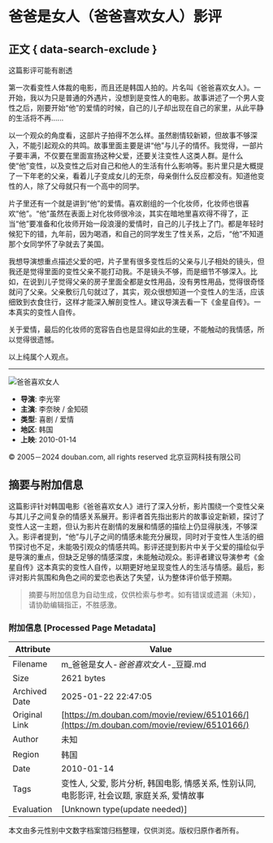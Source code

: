 # 爸爸是女人（爸爸喜欢女人）影评

## 正文 { data-search-exclude }


这篇影评可能有剧透

第一次看变性人体裁的电影，而且还是韩国人拍的。片名叫《爸爸喜欢女人》。一开始，我以为只是普通的外遇片，没想到是变性人的电影。故事讲述了一个男人变性之后，刚要开始“他”的爱情的时候，自己的儿子却出现在自己的家里，从此平静的生活将不再......

以一个观众的角度看，这部片子拍得不怎么样。虽然剧情较新颖，但故事不够深入，不能引起观众的共鸣。故事里面主要是讲“他”与儿子的情怀。我觉得，一部片子要丰满，不仅要在里面宣扬这种父爱，还要关注变性人这类人群。是什么使“他”变性，以及变性之后对自己和他人的生活有什么影响等。影片里只是大概提了一下年老的父亲，看着儿子变成女儿的无奈，母亲倒什么反应都没有。知道他变性的人，除了父母就只有一个高中的同学。

片子里还有一个就是讲到“他”的爱情。喜欢剧组的一个化妆师，化妆师也很喜欢“他”。“他”虽然在表面上对化妆师很冷淡，其实在暗地里喜欢得不得了，正当“他”要准备和化妆师开始一段浪漫的爱情时，自己的儿子找上了门。都是年轻时候犯下的错，九年前，因为喝酒，和自己的同学发生了性关系，之后，“他”不知道那个女同学怀了孕就去了美国。

我想导演想重点描述父爱的吧，片子里有很多变性后的父亲与儿子相处的镜头，但我还是觉得里面的变性父亲不能打动我。不是镜头不够，而是细节不够深入。比如，在说到儿子觉得父亲的房子里面全都是女性用品，没有男性用品，觉得很奇怪就问了父亲。父亲敷衍几句就过了，其实，观众很想知道一个变性人的生活，应该细致到衣食住行，这样才能深入解剖变性人。建议导演去看一下《金星自传》。一本真实的变性人自传。

关于爱情，最后的化妆师的宽容告白也是显得如此的生硬，不能触动的我情感，所以觉得很遗憾。

以上纯属个人观点。

---

![爸爸喜欢女人](https://img2.doubanio.com/view/photo/s_ratio_poster/public/p548230061.webp)

- **导演**: 李光宰
- **主演**: 李奈映 / 金知硕
- **类型**: 喜剧 / 爱情
- **地区**: 韩国
- **上映**: 2010-01-14

© 2005－2024 douban.com, all rights reserved 北京豆网科技有限公司
<!-- tcd_original_link https://m.douban.com/movie/review/6510166/ -->


## 摘要与附加信息

<!-- tcd_abstract -->
这篇影评针对韩国电影《爸爸喜欢女人》进行了深入分析，影片围绕一个变性父亲与其儿子之间复杂的情感关系展开。影评者首先指出影片的故事设定新颖，探讨了变性人这一主题，但认为影片在剧情的发展和情感的描绘上仍显得肤浅，不够深入。影评者提到，“他”与儿子之间的情感未能充分展现，同时对于变性人生活的细节探讨也不足，未能吸引观众的情感共鸣。影评还提到影片中关于父爱的描绘似乎是导演的重点，但缺乏足够的情感深度，未能触动观众。影评者建议导演参考《金星自传》这本真实的变性人自传，以期更好地呈现变性人的生活与情感。最后，影评对影片氛围和角色之间的爱恋也表达了失望，认为整体评价低于预期。
<!-- tcd_abstract_end -->

> 摘要与附加信息为自动生成，仅供检索与参考。如有错误或遗漏（未知），请协助编辑指正，不胜感激。

### 附加信息 [Processed Page Metadata]

| Attribute       | Value                                  |
|-----------------|----------------------------------------|
| Filename        | m_爸爸是女人-_爸爸喜欢女人_-_豆瓣.md                             |
| Size            | 2621 bytes                           |
| Archived Date   | 2025-01-22 22:47:05                             |
| Original Link   | [https://m.douban.com/movie/review/6510166/](https://m.douban.com/movie/review/6510166/)                       |
| Author          | 未知                               |
| Region          | 韩国                               |
| Date            | 2010-01-14                                 |
| Tags            | 变性人, 父爱, 影片分析, 韩国电影, 情感关系, 性别认同, 电影影评, 社会议题, 家庭关系, 爱情故事                                 |
| Evaluation            | [Unknown type(update needed)]                                 |
<!-- tcd_table_end -->

本文由多元性别中文数字档案馆归档整理，仅供浏览。版权归原作者所有。
